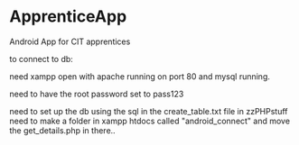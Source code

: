 # ApprenticeApp
Android App for CIT apprentices

to connect to db:

need xampp open with apache running on port 80 and mysql running.

need to have the root password set to pass123

need to set up the db using the sql in the create_table.txt file in zzPHPstuff
need to make a folder in xampp htdocs called "android_connect"
and move the get_details.php in there..
